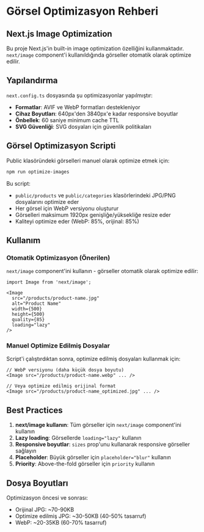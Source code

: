 # Görsel Optimizasyon Rehberi

## Next.js Image Optimization

Bu proje Next.js'in built-in image optimization özelliğini kullanmaktadır. `next/image` component'i kullanıldığında görseller otomatik olarak optimize edilir.

## Yapılandırma

`next.config.ts` dosyasında şu optimizasyonlar yapılmıştır:

- **Formatlar**: AVIF ve WebP formatları destekleniyor
- **Cihaz Boyutları**: 640px'den 3840px'e kadar responsive boyutlar
- **Önbellek**: 60 saniye minimum cache TTL
- **SVG Güvenliği**: SVG dosyaları için güvenlik politikaları

## Görsel Optimizasyon Scripti

Public klasöründeki görselleri manuel olarak optimize etmek için:

```bash
npm run optimize-images
```

Bu script:
- `public/products` ve `public/categories` klasörlerindeki JPG/PNG dosyalarını optimize eder
- Her görsel için WebP versiyonu oluşturur
- Görselleri maksimum 1920px genişliğe/yüksekliğe resize eder
- Kaliteyi optimize eder (WebP: 85%, orijinal: 85%)

## Kullanım

### Otomatik Optimizasyon (Önerilen)

`next/image` component'ini kullanın - görseller otomatik olarak optimize edilir:

```tsx
import Image from 'next/image';

<Image
  src="/products/product-name.jpg"
  alt="Product Name"
  width={500}
  height={500}
  quality={85}
  loading="lazy"
/>
```

### Manuel Optimize Edilmiş Dosyalar

Script'i çalıştırdıktan sonra, optimize edilmiş dosyaları kullanmak için:

```tsx
// WebP versiyonu (daha küçük dosya boyutu)
<Image src="/products/product-name.webp" ... />

// Veya optimize edilmiş orijinal format
<Image src="/products/product-name_optimized.jpg" ... />
```

## Best Practices

1. **next/image kullanın**: Tüm görseller için `next/image` component'ini kullanın
2. **Lazy loading**: Görsellerde `loading="lazy"` kullanın
3. **Responsive boyutlar**: `sizes` prop'unu kullanarak responsive görseller sağlayın
4. **Placeholder**: Büyük görseller için `placeholder="blur"` kullanın
5. **Priority**: Above-the-fold görseller için `priority` kullanın

## Dosya Boyutları

Optimizasyon öncesi ve sonrası:
- Orijinal JPG: ~70-90KB
- Optimize edilmiş JPG: ~30-50KB (40-50% tasarruf)
- WebP: ~20-35KB (60-70% tasarruf)

